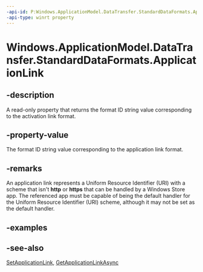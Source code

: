 ```yaml
---
-api-id: P:Windows.ApplicationModel.DataTransfer.StandardDataFormats.ApplicationLink
-api-type: winrt property
---
```


<!-- Property syntax
public string ApplicationLink { get; }
-->

# Windows.ApplicationModel.DataTransfer.StandardDataFormats.ApplicationLink

## -description
A read-only property that returns the format ID string value corresponding to the activation link format.

## -property-value
The format ID string value corresponding to the application link format.

## -remarks
An application link represents a Uniform Resource Identifier (URI) with a scheme that isn't **http** or **https** that can be handled by a Windows Store app. The referenced app must be capable of being the default handler for the Uniform Resource Identifier (URI) scheme, although it may not be set as the default handler.

## -examples

## -see-also
[SetApplicationLink](datapackage_setapplicationlink.md), [GetApplicationLinkAsync](datapackageview_getapplicationlinkasync.md)